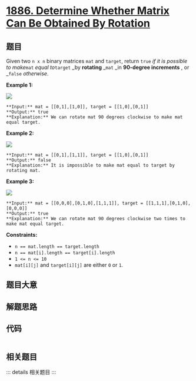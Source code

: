 # [1886. Determine Whether Matrix Can Be Obtained By Rotation](https://leetcode.com/problems/determine-whether-matrix-can-be-obtained-by-rotation)

## 题目

Given two `n x n` binary matrices `mat` and `target`, return `true` _if it is
possible to make_`mat` _equal to_`target` _by **rotating** _`mat` _in
**90-degree increments** , or _`false` _otherwise._



**Example 1:**

![](https://assets.leetcode.com/uploads/2021/05/20/grid3.png)

    
    
    **Input:** mat = [[0,1],[1,0]], target = [[1,0],[0,1]]
    **Output:** true
    **Explanation:** We can rotate mat 90 degrees clockwise to make mat equal target.
    

**Example 2:**

![](https://assets.leetcode.com/uploads/2021/05/20/grid4.png)

    
    
    **Input:** mat = [[0,1],[1,1]], target = [[1,0],[0,1]]
    **Output:** false
    **Explanation:** It is impossible to make mat equal to target by rotating mat.
    

**Example 3:**

![](https://assets.leetcode.com/uploads/2021/05/26/grid4.png)

    
    
    **Input:** mat = [[0,0,0],[0,1,0],[1,1,1]], target = [[1,1,1],[0,1,0],[0,0,0]]
    **Output:** true
    **Explanation:** We can rotate mat 90 degrees clockwise two times to make mat equal target.
    



**Constraints:**

  * `n == mat.length == target.length`
  * `n == mat[i].length == target[i].length`
  * `1 <= n <= 10`
  * `mat[i][j]` and `target[i][j]` are either `0` or `1`.


## 题目大意

## 解题思路

## 代码

```javascript

```

## 相关题目

::: details 相关题目
:::
